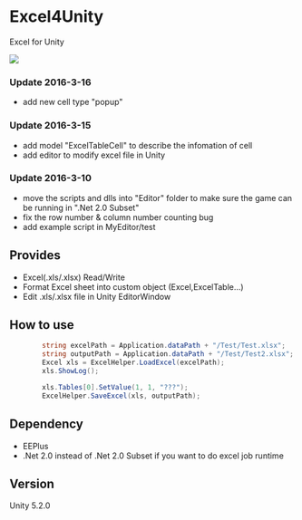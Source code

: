 # Excel4Unity
Excel for Unity

![](https://github.com/joexi/Excel4Unity/blob/master/doc/001.png?raw=true)


### Update 2016-3-16
* add new cell type "popup"

### Update 2016-3-15
* add model "ExcelTableCell" to describe the infomation of cell
* add editor to modify excel file in Unity



### Update 2016-3-10
* move the scripts and dlls into "Editor" folder to make sure the game can be running in ".Net 2.0 Subset"
* fix the row number & column number counting bug
* add example script in MyEditor/test

## Provides

* Excel(.xls/.xlsx) Read/Write
* Format Excel sheet into custom object (Excel,ExcelTable...)
* Edit .xls/.xlsx file in Unity EditorWindow

## How to use
``` c#
        string excelPath = Application.dataPath + "/Test/Test.xlsx";
        string outputPath = Application.dataPath + "/Test/Test2.xlsx";
        Excel xls = ExcelHelper.LoadExcel(excelPath);
        xls.ShowLog();

        xls.Tables[0].SetValue(1, 1, "???");
        ExcelHelper.SaveExcel(xls, outputPath);
```

## Dependency

* EEPlus
* .Net 2.0 instead of .Net 2.0 Subset if you want to do excel job runtime

## Version

Unity 5.2.0
